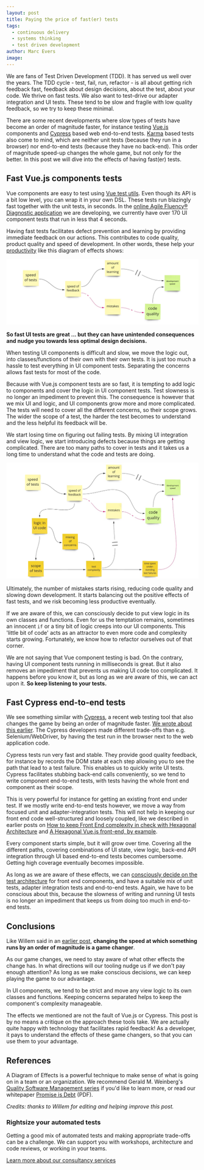 ```yaml
---
layout: post
title: Paying the price of fast(er) tests
tags:
  - continuous delivery
  - systems thinking
  - test driven development
author: Marc Evers
image:
---
```


We are fans of Test Driven Development (TDD). It has served us well over the
years. The TDD cycle - test, fail, run, refactor - is all about getting rich
feedback fast, feedback about design decisions, about the test, about your code.
We thrive on fast tests. We also want to test-drive our adapter integration and
UI tests. These tend to be slow and fragile with low quality feedback, so we try
to keep these minimal.

There are some recent developments where slow types of tests have become an
order of magnitude faster, for instance testing [Vue.js](https://vuejs.org)
components and [Cypress](https://www.cypress.io/) based web end-to-end tests.
[Karma](https://karma-runner.github.io/) based tests also come to mind, which
are neither unit tests (because they run in a browser) nor end-to-end tests
(because they have no back-end). This order of magnitude speed-up changes the
whole game, but not only for the better. In this post we will dive into the
effects of having fast(er) tests.

## Fast Vue.js components tests

Vue components are easy to test using [Vue test
utils](https://vue-test-utils.vuejs.org/). Even though its API is a bit low
level, you can wrap it in your own DSL. These tests run blazingly fast together
with the unit tests, in seconds. In the [online Agile Fluency® Diagnostic
application](/2020/09/25/hexagonal-frontend-example.html) we are developing, we
currently have over 170 UI component tests that run in less that 4 seconds.

Having fast tests facilitates defect prevention and learning by providing
immediate feedback on our actions. This contributes to code quality, product
quality and speed of development. In other words, these help your
[productivity](/2020/10/26/under-pressure.html#productivity) like this diagram
of effects shows:

![beneficial effects of fast tests](/attachments/blogposts/2020/fast-test-effects-1.jpg)

**So fast UI tests are great ... but they can have unintended consequences and
nudge you towards less optimal design decisions.**

When testing UI components is difficult and slow, we move the logic out, into
classes/functions of their own with their own tests. It is just too much a
hassle to test everything in UI component tests. Separating the concerns allows
fast tests for most of the code.

Because with Vue.js component tests are so fast, it is tempting to add logic to
components and cover the logic in UI component tests. Test slowness is no longer
an impediment to prevent this. The consequence is however that we mix UI and
logic, and UI components grow more and more complicated. The tests will need to
cover all the different concerns, so their scope grows. The wider the scope of a
test, the harder the test becomes to understand and the less helpful its
feedback will be.

We start losing time on figuring out failing tests. By mixing UI integration and
view logic, we start introducing defects because things are getting complicated.
There are too many paths to cover in tests and it takes us a long time to
understand what the code and tests are doing.

![negative effects of fast tests](/attachments/blogposts/2020/fast-test-effects-2.jpg)

Ultimately, the number of mistakes starts rising, reducing code quality and
slowing down development. It starts balancing out the positive effects of fast
tests, and we risk becoming less productive eventually.

If we are aware of this, we can consciously decide to put view logic in its own
classes and functions. Even for us the temptation remains, sometimes an innocent
`if` or a tiny bit of logic creeps into our UI components. This 'little bit of
code' acts as an attractor to even more code and complexity starts growing.
Fortunately, we know how to refactor ourselves out of that corner.

We are not saying that Vue component testing is bad. On the contrary, having UI
component tests running in milliseconds is great. But it also removes an
impediment that prevents us making UI code too complicated. It happens before
you know it, but as long as we are aware of this, we can act upon it. **So keep
listening to your tests.** 

## Fast Cypress end-to-end tests

We see something similar with [Cypress](https://cypress.io), a recent web
testing tool that also changes the game by being an order of magnitude faster.
[We wrote about this earlier](/2020/10/23/cypress-first-impressions.html). The
Cypress developers made different trade-offs than e.g. Selenium/WebDriver, by
having the test run in the browser next to the web application code.

Cypress tests run very fast and stable. They provide good quality feedback, for
instance by records the DOM state at each step allowing you to see the path that
lead to a test failure. This enables us to quickly write UI tests. Cypress
facilitates stubbing back-end calls conveniently, so we tend to write component
end-to-end tests, with tests having the whole front end component as their
scope.

This is very powerful for instance for getting an existing front end under test.
If we mostly write end-to-end tests however, we move a way from focused unit and
adapter-integration tests. This will not help in keeping our front end code
well-structured and loosely coupled, like we described in earlier posts on [How
to keep Front End complexity in check with Hexagonal
Architecture](/2020/09/09/how-to-keep-complexity-in-check-with-hexagonal-architecture.html)
and [A Hexagonal Vue.js front-end, by
example](/2020/09/25/hexagonal-frontend-example.html).

Every component starts simple, but it will grow over time. Covering all the
different paths, covering combinations of UI state, view logic, back-end API
integration through UI based end-to-end tests becomes cumbersome. Getting high
coverage eventually becomes impossible.

As long as we are aware of these effects, we can [consciously decide on the test
architecture](/2020/09/17/test-architecture.html) for front end components,
and have a suitable mix of unit tests, adapter integration tests and end-to-end
tests. Again, we have to be conscious about this, because the slowness of
writing and running UI tests is no longer an impediment that keeps us from doing
too much in end-to-end tests.

## Conclusions

Like Willem said in an [earlier post](/2020/10/23/cypress-first-impressions.html), **changing the speed at which something runs by an order of magnitude is a game changer**.

As our game changes, we need to stay aware of what other effects the change has.
In what directions will our tooling nudge us if we don't pay enough attention?
As long as we make conscious decisions, we can keep playing the game to our
advantage.

In UI components, we tend to be strict and move any view logic to its own
classes and functions. Keeping concerns separated helps to keep the component's
complexity manageable. 

The effects we mentioned are not the fault of Vue.js or Cypress. This post is by
no means a critique on the approach these tools take. We are actually quite
happy with technology that facilitates rapid feedback! As a developer, it pays
to understand the effects of these game changers, so that you can use them
to your advantage.

## References

A Diagram of Effects is a powerful technique to make sense of what is going on
in a team or an organization. We recommend Gerald M. Weinberg's [Quality
Software Management series](http://geraldmweinberg.com/Site/QSM_vol_1.html) if
you'd like to learn more, or read our whitepaper [Promise is
Debt](/attachments/ebooks/qwan-systems-book.pdf) (PDF).

_Credits: thanks to Willem for editing and helping improve this post._

<aside>
  <h3>Rightsize your automated tests</h3>
  <p>Getting a good mix of automated tests and making appropriate trade-offs can be a challenge. We can support you with workshops, architecture and code reviews, or working in your teams.</p>
  <p><div>
    <a href="/consulting">Learn more about our consultancy services</a>
  </div></p>
</aside>
